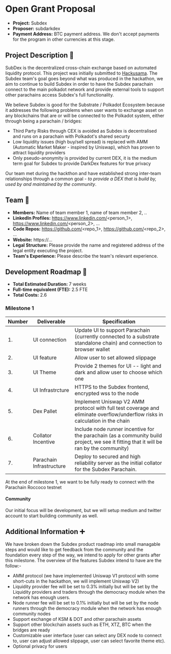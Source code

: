 # Open Grant Proposal

* **Project:** Subdex
* **Proposer:** subdarkdex
* **Payment Address:** BTC payment address. We don't accept payments for the program in other currencies at this stage. 

## Project Description :page_facing_up: 

SubDex is the decentralized cross-chain exchange based on automated liquidity protocol. This project was initially submitted to [Hackusama](https://devpost.com/software/dark-dex). The Subdex team's goal goes beyond what was produced in the hackathon, we aim to continue to build Subdex in order to have the Subdex parachain connect to the main polkadot network and provide external tools to support other parachains access Subdex's full functionality. 

We believe Subdex is good for the Substrate / Polkadot Ecosystem because it addresses the following problems when user wants to exchange asset on any blockchains that are or will be connected to the Polkadot system, either through being a parachain / bridges: 

- Third Party Risks through CEX is avoided as Subdex is decentralised and runs on a parachain with Polkadot's shared securty
- Low liquidity issues (high buy/sell spread) is replaced with AMM (Automatic Market Maker - inspired by Uniswap), which has proven to attract liquidity providers
- Only  pseudo-anonymity is provided by current DEX, it is the medium term goal for Subdex to provide DarkDex features for true privacy

Our team met during the hackthon and have established strong inter-team relationships through a common goal - _to provide a DEX that is build by, used by and maintained by the community_.


## Team :busts_in_silhouette:

* **Members:** Name of team member	1, name of team member	2, ..
* **LinkedIn Profiles:** https://www.linkedin.com/<person_1>, https://www.linkedin.com/<person_2>, ...
* **Code Repos:** https://github.com/<repo_1>, https://github.com/<repo_2>, ...
* **Website:**	https://...
* **Legal Structure:** Please provide the name and registered address of the legal entity executing the project. 
* **Team's Experience:** Please describe the team's relevant experience.

## Development Roadmap :nut_and_bolt: 

* **Total Estimated Duration:** 7 weeks
* **Full-time equivalent (FTE):**  2.5 FTE 
* **Total Costs:** 2.6

### Milestone 1

| Number | Deliverable | Specification | 
| ------------- | ------------- | ------------- |
| 1. | UI connection | Update UI to support Parachain (currently connected to a substrate standalone chain) and connection to browser wallet |
| 2. | UI feature | Allow user to set allowed slippage |
| 3. | UI Theme | Provide 2 themes for UI -- light and dark and allow user to choose which one
| 4. | UI Infrastrcture | HTTPS to the Subdex frontend, encrypted wss to the node |
| 5. | Dex Pallet | Implement Uniswap V2 AMM protocol with full test coverage and eliminate overflow/underflow risks in calculation in the chain |  
| 6. | Collator Incentive | Include node runner incentive for the parachain (as a community build project, we see it fitting that it will be ran by the community) |
| 7. | Parachain Infrastructure | Deploy to secured and high reliability server as the initial collator for the Subdex Parachain. |

At the end of milestone 1, we want to be fully ready to connect with the Parachain Roccoco testnet

#### Community 
Our initial focus will be development, but we will setup medium and twitter account to start building community as well. 



## Additional Information :heavy_plus_sign: 

We have broken down the Subdex product roadmap into small managable steps and would like to get feedback from the community and the foundation every step of the way, we intend to apply for other grants after this milestone. The overview of the features Subdex intend to have are the follow:-

- AMM protocol (we have implemented Uniswap V1 protocol with some short-cuts in the hackathon, we will implement Uniswap V2) 
- Liquidity provider fee will be set to 0.3% initially but will be set by the Liquidity providers and traders through the democracy module when the network has enough users.
- Node runner fee will be set to 0.1% initially but will be set by the node runners through the democracy module when the network has enough community nodes
- Support exchange of KSM & DOT and other parachain assets
- Support other blockchain assets such as ETH, XTZ, BTC when the bridges are ready
- Customizable user interface (user can select any DEX node to connect to, user can adjust allowed slippage, user can select favorite theme etc).
- Optional privacy for users

